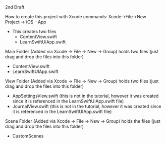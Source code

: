 2nd Draft

How to create this project with Xcode commands:
 Xcode->File->New Project -> iOS - App
 * This creates two files
   * ContentView.swift
   * LearnSwiftUIApp.swift

Main Folder (Added via Xcode -> File -> New -> Group) holds two files (just drag and drop the files into this folder)
* ContentView.swift
* LearnSwiftUIApp.swift

View Folder (Added via Xcode -> File -> New -> Group) holds two files (just drag and drop the files into this folder)
* AppSettingsView.swift (this is not in the tutorial, however it was created since it is referenced in the LearnSwiftUIApp.swift file)
* JournalView.swift (this is not in the tutorial, however it was created since it is referenced in the LearnSwiftUIApp.swift file)

Scene Folder (Added via Xcode -> File -> New -> Group) holds the files (just drag and drop the files into this folder)
* CustomScenes
